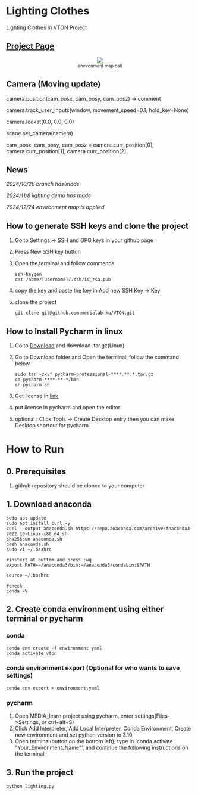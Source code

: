 # Lighting Clothes

Lighting Clothes in VTON Project

## [Project Page](https://github.com/Rascal0902/Project-Taichi_GPU_Pipeline)

<p align="center">
    <img src="docs/scene4.gif">
    <br>
    <sup>environment map ball</sup>
    <br>
</p>

## Camera (Moving update)

camera.position(cam_posx, cam_posy, cam_posz) -> comment

camera.track_user_inputs(window, movement_speed=0.1, hold_key=None)

camera.lookat(0.0, 0.0, 0.0)

scene.set_camera(camera)

cam_posx, cam_posy, cam_posz = camera.curr_position[0], camera.curr_position[1], camera.curr_position[2]

## News 
*2024/10/26 branch has made*

*2024/11/8 lighting demo has made*

*2024/12/24 environment map is applied*

## How to generate SSH keys and clone the project

1. Go to Settings -> SSH and GPG keys in your github page

2. Press New SSH key button 

3. Open the terminal and follow commends
   
    ```
    ssh-keygen
    cat /home/[username]/.ssh/id_rsa.pub
    ```
5. copy the key and paste the key in Add new SSH Key -> Key 

6. clone the project
   
    ```
    git clone git@github.com:medialab-ku/VTON.git
    ```
    
## How to Install Pycharm in linux

1. Go to [Download](https://www.jetbrains.com/ko-kr/pycharm/download/?section=linux) and download .tar.gz(Linux)

2. Go to Download folder and Open the terminal, follow the command below

    ```
    sudo tar -zxvf pycharm-professional-****.**.*.tar.gz
    cd pycharm-****-**-*/bin
    sh pycharm.sh
    ```
    
3. Get license in [link](https://www.jetbrains.com/ko-kr/community/education/#students)

4. put license in pycharm and open the editor

5. optional : Click Tools -> Create Desktop entry then you can make Desktop shortcut for pycharm 

# How to Run

## 0. Prerequisites

1. github repository should be cloned to your computer

## 1. Download anaconda

    sudo apt update
    sudo apt install curl -y
    curl --output anaconda.sh https://repo.anaconda.com/archive/Anaconda3-2022.10-Linux-x86_64.sh
    sha256sum anaconda.sh
    bash anaconda.sh
    sudo vi ~/.bashrc

    #Instert at buttom and press :wq
    export PATH=~/anaconda3/bin:~/anaconda3/condabin:$PATH

    source ~/.bashrc

    #check
    conda -V

## 2. Create conda environment using either terminal or pycharm

### conda
    conda env create -f environment.yaml
    conda activate vton

### conda environment export (Optional for who wants to save settings)
    conda env export > environment.yaml

### pycharm
1. Open MEDIA_learn project using pycharm, enter settings(Files->Settings, or ctrl+alt+S)
2. Click Add Interpreter, Add Local Interpreter, Conda Environment, Create new environment and set python version to 3.10
3. Open terminal(button on the bottom left), type in 'conda activate "Your_Environment_Name"', and continue the following instructions on the terminal.

## 3. Run the project

    python lighting.py
